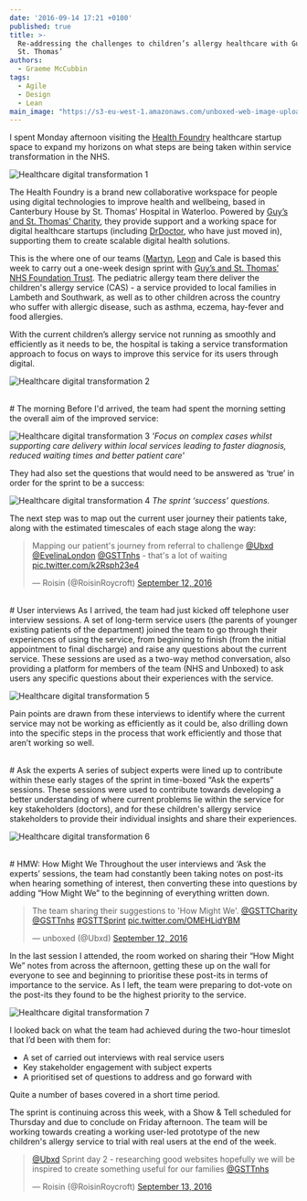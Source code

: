 ```yaml
---
date: '2016-09-14 17:21 +0100'
published: true
title: >-
  Re-addressing the challenges to children’s allergy healthcare with Guy’s and
  St. Thomas’
authors:
  - Graeme McCubbin
tags:
  - Agile
  - Design
  - Lean
main_image: "https://s3-eu-west-1.amazonaws.com/unboxed-web-image-uploader/2beeeef104c9e849390eb58f5876abe6.JPG"
---
```

I spent Monday afternoon visiting the [Health Foundry](http://www.healthfoundry.org) healthcare startup space to expand my horizons on what steps are being taken within service transformation in the NHS.<br/>

![Healthcare digital transformation 1](https://s3-eu-west-1.amazonaws.com/unboxed-web-image-uploader/2beeeef104c9e849390eb58f5876abe6.JPG)

The Health Foundry is a brand new collaborative workspace for people using digital technologies to improve health and wellbeing, based in Canterbury House by St. Thomas’ Hospital in Waterloo. Powered by [Guy’s and St. Thomas’ Charity](https://www.gsttcharity.org.uk), they provide support and a working space for digital healthcare startups (including [DrDoctor](http://www.drdoctor.co.uk), who have just moved in), supporting them to create scalable digital health solutions.<br/>

This is the where one of our teams ([Martyn](https://unboxed.co/team/#martyn-evans), [Leon](https://unboxed.co/team/#leon-odey-knight) and Cale is based this week to carry out a one-week design sprint with [Guy’s and St. Thomas’ NHS Foundation Trust](http://www.guysandstthomas.nhs.uk/Home.aspx). The pediatric allergy team there deliver the children's allergy service (CAS) - a service provided to local families in Lambeth and Southwark, as well as to other children across the country who suffer with allergic disease, such as asthma, eczema, hay-fever and food allergies.<br/>

With the current children’s allergy service not running as smoothly and efficiently as it needs to be, the hospital is taking a service transformation approach to focus on ways to improve this service for its users through digital.<br/>

![Healthcare digital transformation 2](https://s3-eu-west-1.amazonaws.com/unboxed-web-image-uploader/53c38a8858a582d2a064e744ed1307e6.JPG)

<br/>
# The morning
Before I'd arrived, the team had spent the morning setting the overall aim of the improved service:<br/>

![Healthcare digital transformation 3](https://s3-eu-west-1.amazonaws.com/unboxed-web-image-uploader/7469a947c7ea4a4ba685ba96040aa5a1.PNG)
<i>'Focus on complex cases whilst supporting care delivery within local services leading to faster diagnosis, reduced waiting times and better patient care'</i><br/>

They had also set the questions that would need to be answered as ‘true’ in order for the sprint to be a success:<br/>

![Healthcare digital transformation 4](https://s3-eu-west-1.amazonaws.com/unboxed-web-image-uploader/7c2344db838ada1be4d7b642e92b8365.JPG)
<i>The sprint ‘success’ questions.</i><br/>

The next step was to map out the current user journey their patients take, along with the estimated timescales of each stage along the way:<br/>

<blockquote class="twitter-tweet tw-align-center"><p lang="en" dir="ltr">Mapping our patient&#39;s journey from referral to challenge <a href="https://twitter.com/Ubxd">@Ubxd</a> <a href="https://twitter.com/EvelinaLondon">@EvelinaLondon</a> <a href="https://twitter.com/GSTTnhs">@GSTTnhs</a> - that&#39;s a lot of waiting <a href="https://t.co/k2Rsph23e4">pic.twitter.com/k2Rsph23e4</a></p>&mdash; Roisin (@RoisinRoycroft) <a href="https://twitter.com/RoisinRoycroft/status/775369991524847616">September 12, 2016</a></blockquote>
<script async src="//platform.twitter.com/widgets.js" charset="utf-8"></script>

<br/>
# User interviews
As I arrived, the team had just kicked off telephone user interview sessions. A set of long-term service users (the parents of younger existing patients of the department) joined the team to go through their experiences of using the service, from beginning to finish (from the initial appointment to final discharge) and raise any questions about the current service. These sessions are used as a two-way method conversation, also providing a platform for members of the team (NHS and Unboxed) to ask users any specific questions about their experiences with the service.<br/>

![Healthcare digital transformation 5](https://s3-eu-west-1.amazonaws.com/unboxed-web-image-uploader/88360cbfdfc7eb2df18c8855edd4bbda.jpg)

Pain points are drawn from these interviews to identify where the current service may not be working as efficiently as it could be, also drilling down into the specific steps in the process that work efficiently and those that aren’t working so well.<br/>

<br/>
# Ask the experts
A series of subject experts were lined up to contribute within these early stages of the sprint in time-boxed “Ask the experts” sessions. These sessions were used to contribute towards developing a better understanding of where current problems lie within the service for key stakeholders (doctors), and for these children's allergy service stakeholders to provide their individual insights and share their experiences.<br/>

![Healthcare digital transformation 6](https://s3-eu-west-1.amazonaws.com/unboxed-web-image-uploader/df7ea0532660ba5b26c1082c31d73a4e.JPG)

<br/>
# HMW: How Might We
Throughout the user interviews and ‘Ask the experts’ sessions, the team had constantly been taking notes on post-its when hearing something of interest, then converting these into questions by adding “How Might We” to the beginning of everything written down.

<blockquote class="twitter-tweet tw-align-center"><p lang="en" dir="ltr">The team sharing their suggestions to &#39;How Might We&#39;. <a href="https://twitter.com/GSTTCharity">@GSTTCharity</a> <a href="https://twitter.com/GSTTnhs">@GSTTnhs</a> <a href="https://twitter.com/hashtag/GSTTSprint?src=hash">#GSTTSprint</a> <a href="https://t.co/OMEHLidYBM">pic.twitter.com/OMEHLidYBM</a></p>&mdash; unboxed (@Ubxd) <a href="https://twitter.com/Ubxd/status/775354199488008192">September 12, 2016</a></blockquote>
<script async src="//platform.twitter.com/widgets.js" charset="utf-8"></script>

In the last session I attended, the room worked on sharing their “How Might We” notes from across the afternoon, getting these up on the wall for everyone to see and beginning to prioritise these post-its in terms of importance to the service. As I left, the team were preparing to dot-vote on the post-its they found to be the highest priority to the service.<br/>

![Healthcare digital transformation 7](https://s3-eu-west-1.amazonaws.com/unboxed-web-image-uploader/b9530231756468613f25a3f030439ee5.JPG)

I looked back on what the team had achieved during the two-hour timeslot that I’d been with them for:<br/>

- A set of carried out interviews with real service users
- Key stakeholder engagement with subject experts
- A prioritised set of questions to address and go forward with

Quite a number of bases covered in a short time period.<br/>

The sprint is continuing across this week, with a Show & Tell scheduled for Thursday and due to conclude on Friday afternoon. The team will be working towards creating a working user-led prototype of the new children's allergy service to trial with real users at the end of the week.<br/>

<blockquote class="twitter-tweet tw-align-center"><p lang="en" dir="ltr"><a href="https://twitter.com/Ubxd">@Ubxd</a> Sprint day 2 - researching good websites hopefully we will be inspired to create something useful for our families  <a href="https://twitter.com/GSTTnhs">@GSTTnhs</a></p>&mdash; Roisin (@RoisinRoycroft) <a href="https://twitter.com/RoisinRoycroft/status/775634953396682753">September 13, 2016</a></blockquote>
<script async src="//platform.twitter.com/widgets.js" charset="utf-8"></script>
